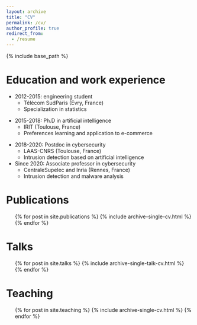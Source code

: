 ```yaml
---
layout: archive
title: "CV"
permalink: /cv/
author_profile: true
redirect_from:
  - /resume
---
```


{% include base_path %}

Education and work experience
======
- 2012-2015: engineering student
    - Télécom SudParis (Evry, France)
    - Specialization in statistics
* 2015-2018: Ph.D in artificial intelligence
    - IRIT (Toulouse, France)
    - Preferences learning and application to e-commerce
- 2018-2020: Postdoc in cybersecurity
    - LAAS-CNRS (Toulouse, France)
    - Intrusion detection based on artificial intelligence
- Since 2020: Associate professor in cybersecurity
    - CentraleSupelec and Inria (Rennes, France)
    - Intrusion detection and malware analysis

Publications
======
  <ul>{% for post in site.publications %}
    {% include archive-single-cv.html %}
  {% endfor %}</ul>
  
Talks
======
  <ul>{% for post in site.talks %}
    {% include archive-single-talk-cv.html %}
  {% endfor %}</ul>
  
Teaching
======
  <ul>{% for post in site.teaching %}
    {% include archive-single-cv.html %}
  {% endfor %}</ul>
  
